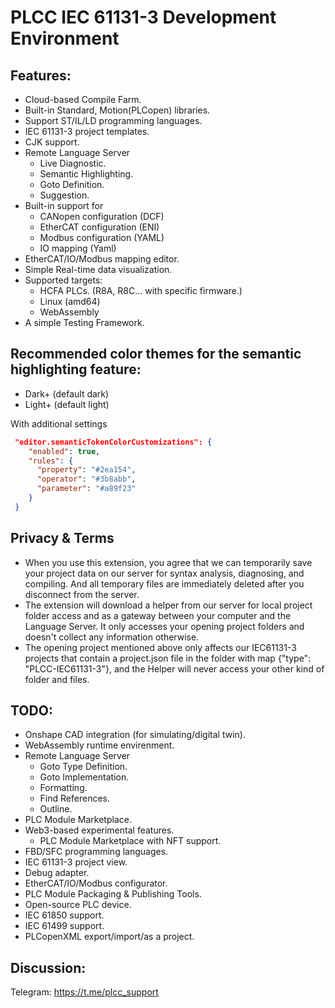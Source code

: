 # PLCC IEC 61131-3 Development Environment

## Features:
- Cloud-based Compile Farm.
- Built-in Standard, Motion(PLCopen) libraries.
- Support ST/IL/LD programming languages.
- IEC 61131-3 project templates.
- CJK support.
- Remote Language Server
  - Live Diagnostic.
  - Semantic Highlighting.
  - Goto Definition.
  - Suggestion.
- Built-in support for
  - CANopen configuration (DCF)
  - EtherCAT configuration (ENI)
  - Modbus configuration (YAML)
  - IO mapping (Yaml)
- EtherCAT/IO/Modbus mapping editor.
- Simple Real-time data visualization.
- Supported targets:
  - HCFA PLCs. (R8A, R8C... with specific firmware.)
  - Linux (amd64)
  - WebAssembly
- A simple Testing Framework.

## Recommended color themes for the semantic highlighting feature:
- Dark+ (default dark)
- Light+ (default light)

With additional settings
```json
 "editor.semanticTokenColorCustomizations": {
    "enabled": true,
    "rules": {
      "property": "#2ea154",
      "operator": "#3b8abb",
      "parameter": "#a89f23"
    }
 }
```

## Privacy & Terms
- When you use this extension, you agree that we can temporarily save your project data on our server for syntax analysis, diagnosing, and compiling. And all temporary files are immediately deleted after you disconnect from the server.
- The extension will download a helper from our server for local project folder access and as a gateway between your computer and the Language Server. It only accesses your opening project folders and doesn't collect any information otherwise.
- The opening project mentioned above only affects our IEC61131-3 projects that contain a project.json file in the folder with map {"type": "PLCC-IEC61131-3"}, and the Helper will never access your other kind of folder and files.

## TODO:
- Onshape CAD integration (for simulating/digital twin).
- WebAssembly runtime envirenment.
- Remote Language Server
  - Goto Type Definition.
  - Goto Implementation.
  - Formatting.
  - Find References.
  - Outline.
- PLC Module Marketplace.
- Web3-based experimental features.
  - PLC Module Marketplace with NFT support.
- FBD/SFC programming languages.
- IEC 61131-3 project view.
- Debug adapter.
- EtherCAT/IO/Modbus configurator.
- PLC Module Packaging & Publishing Tools.
- Open-source PLC device.
- IEC 61850 support.
- IEC 61499 support.
- PLCopenXML export/import/as a project.

## Discussion:
Telegram: https://t.me/plcc_support

